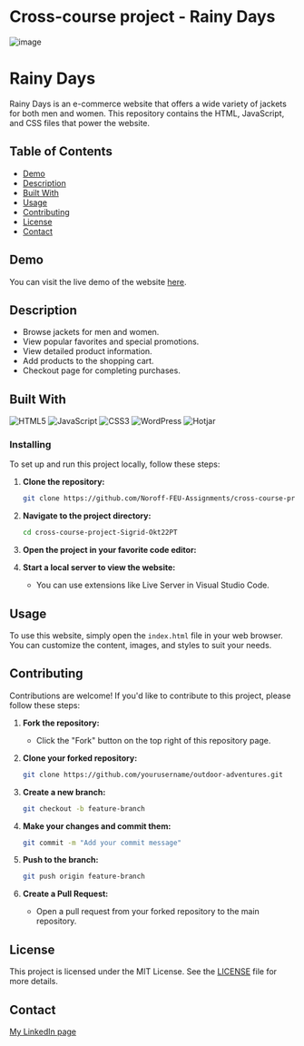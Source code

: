 # Cross-course project - Rainy Days

![image](https://sigrid-okt22pt-wct-assignment.netlify.app/assets/images/frontpage_screen.png)

# Rainy Days

Rainy Days is an e-commerce website that offers a wide variety of jackets for both men and women. This repository contains the HTML, JavaScript, and CSS files that power the website.

## Table of Contents

- [Demo](#demo)
- [Description](#Description)
- [Built With](#Built-With)
- [Usage](#usage)
- [Contributing](#contributing)
- [License](#license)
- [Contact](#contact)

## Demo

You can visit the live demo of the website [here](https://sigrid-okt22pt-wct-assignment.netlify.app/).

## Description

- Browse jackets for men and women.
- View popular favorites and special promotions.
- View detailed product information.
- Add products to the shopping cart.
- Checkout page for completing purchases.

## Built With

![HTML5](https://img.shields.io/badge/html5-%23E34F26.svg?style=for-the-badge&logo=html5&logoColor=white)
![JavaScript](https://img.shields.io/badge/javascript-%23323330.svg?style=for-the-badge&logo=javascript&logoColor=%23F7DF1E)
![CSS3](https://img.shields.io/badge/css3-%231572B6.svg?style=for-the-badge&logo=css3&logoColor=white)
![WordPress](https://img.shields.io/badge/WordPress-%23117AC9.svg?style=for-the-badge&logo=WordPress&logoColor=white)
![Hotjar](https://img.shields.io/badge/hotjar-%23FF0000.svg?style=for-the-badge&logo=hotjar&logoColor=white)


### Installing

To set up and run this project locally, follow these steps:

1. **Clone the repository:**
    ```sh
    git clone https://github.com/Noroff-FEU-Assignments/cross-course-project-Sigrid-Okt22PT.git
    ```

2. **Navigate to the project directory:**
    ```sh
    cd cross-course-project-Sigrid-Okt22PT
    ```

3. **Open the project in your favorite code editor:**

4. **Start a local server to view the website:**
    - You can use extensions like Live Server in Visual Studio Code.

## Usage

To use this website, simply open the `index.html` file in your web browser. You can customize the content, images, and styles to suit your needs.


## Contributing

Contributions are welcome! If you'd like to contribute to this project, please follow these steps:

1. **Fork the repository:**
    - Click the "Fork" button on the top right of this repository page.

2. **Clone your forked repository:**
    ```sh
    git clone https://github.com/yourusername/outdoor-adventures.git
    ```

3. **Create a new branch:**
    ```sh
    git checkout -b feature-branch
    ```

4. **Make your changes and commit them:**
    ```sh
    git commit -m "Add your commit message"
    ```

5. **Push to the branch:**
    ```sh
    git push origin feature-branch
    ```

6. **Create a Pull Request:**
    - Open a pull request from your forked repository to the main repository.

## License

This project is licensed under the MIT License. See the [LICENSE](LICENSE) file for more details.

## Contact

[My LinkedIn page](https://www.linkedin.com/in/sigrid-johanne-husev%C3%A5g-132513a5/)